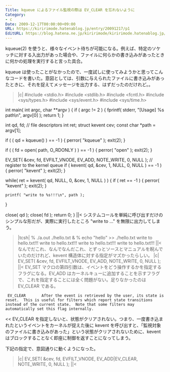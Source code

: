 ```yaml
---
Title: kqueue によるファイル監視の際は EV_CLEAR を忘れないように
Category:
- c
Date: 2009-12-17T00:00:00+09:00
URL: https://kiririmode.hatenablog.jp/entry/20091217/p1
EditURL: https://blog.hatena.ne.jp/kiririmode/kiririmode.hatenablog.jp/atom/entry/8454420450078212333
---
```



kqueue(2) を使うと、様々なイベント待ちが可能になる。例えば、特定のソケッチに対する入出力があった場合や、ファイルに何らかの書き込みがあったときに何かの処理を実行すると言った具合。

kqueue は使ったことがなかったので、一度試しに使ってみようかと思ってこんなコードを書いた。意図としては、引数に与えられたファイルに書き込みがあったときに、それを捉えてメッセージを出力する、はずだったのだけれど。。
>|c|
#include <stdio.h>
#include <stdlib.h>
#include <fcntl.h>
#include <sys/types.h>
#include <sys/event.h>
#include <sys/time.h>

int main( int argc, char **argv ) {
  if ( argc != 2 ) {
    fprintf( stderr, "[Usage] %s path\n", argv[0] );
    return 1;
  }

  int qd, fd; // file descriptors
  int ret;
  struct kevent cev;
  const char *path = argv[1];

  if ( ( qd = kqueue() ) == -1 ) {
    perror( "kqueue" );
    exit(2);
  }

  if ( ( fd = open( path, O_RDONLY ) ) == -1 ) {
    perror( "open" );
    exit(2);
  }
  
  EV_SET( &cev, fd, EVFILT_VNODE, EV_ADD, NOTE_WRITE, 0, NULL );
  // register to the kernel queue
  if ( kevent( qd, &cev, 1, NULL, 0, NULL ) == -1 ) {
    perror( "kevent" );
    exit(2);
  }

  while( ret = kevent( qd, NULL, 0, &cev, 1, NULL ) ) {
    if ( ret == -1 ) {
      perror( "kevent" );
      exit(2);
    }

    printf( "write to %s!!!\n", path );
  }

  close( qd );
  close( fd );
  return 0;
}
||<
システムコールを単純に呼び出すだけのシンプルな形だが、実際に実行したところ "write to ..." を無限に出力してしまう。
>|tcsh|
% ./a.out ./hello.txt &
% echo "hello" >> ./hello.txt
write to hello.txt!!!
write to hello.txt!!!
write to hello.txt!!!
write to hello.txt!!!
||<
なんでだこれ、なんでなんだこれ、とずっとソースとマニュアルを睨んでいたのだけれど、kevent 構造体に対する指定がマズかったらしい。
>|c|
EV_SET( &cev, fd, EVFILT_VNODE, EV_ADD, NOTE_WRITE, 0, NULL );
||<
EV_SET マクロの第四引数は、イベントをどう操作するかを指定するフラグになる。EV_ADD はカーネルキューに追加することを示すフラグで、これを指定することには全く問題がない。足りなかったのは EV_CLEAR である。
>>
     EV_CLEAR       After the event is retrieved by the user, its state is reset.  This is useful for filters which report state transitions instead of the current state.  Note that some filters may automatically set this flag internally.
<<
EV_CLEAR を指定しないと、状態がクリアされない。つまり、一度書き込まれたというイベントをカーネルが捉えた後に kevent を呼び出すと、「監視対象のファイルに書き込みがあった」という状態がクリアされないために、kevent はブロックすることなく即座に制御を返すことになってしまう。

下記の指定で、意図通りに動くようになった。
>|c|
EV_SET( &cev, fd, EVFILT_VNODE, EV_ADD|EV_CLEAR, NOTE_WRITE, 0, NULL );
||<
